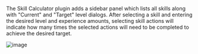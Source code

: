 The Skill Calculator plugin adds a sidebar panel which lists all skills along with "Current" and "Target" level dialogs. After selecting a skill and entering the desired level and experience amounts, selecting skill actions will indicate how many times the selected actions will need to be completed to achieve the desired target.

![image](https://user-images.githubusercontent.com/2199511/45314820-5981e280-b522-11e8-9a75-c4310bf8d1e3.png)
